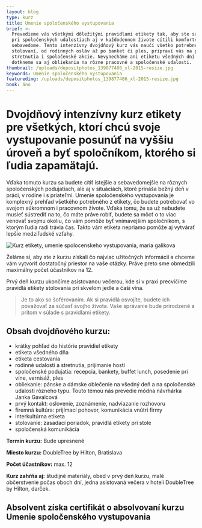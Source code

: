 ```yaml
---
layout: blog
type: kurz
title: Umenie spoločenského vystupovania
brief: >-
  Prevedieme vás všetkými dôležitými pravidlami etikety tak, aby ste sa v práci,
  pri spoločenských udalostiach aj v každodennom živote cítili komfortne a
  sebavedome. Tento intenzívny dvojdňový kurz vás naučí všetko potrebné o
  stolovaní, od rodinných osláv až po banket či ples, pripraví vás na pracovné
  stretnutia i spoločenské akcie. Nevynecháme ani etiketu všedných dní a
  dotkneme sa aj obliekania na rôzne pracovné a spoločenské udalosti. 
thumbnail: /uploads/depositphotos_139877486_xl-2015-resize.jpg
keywords: Umenie spoločenského vystupovania
featuredimg: /uploads/depositphotos_139877486_xl-2015-resize.jpg
book: áno
---
```

# Dvojdňový intenzívny kurz etikety pre všetkých, ktorí chcú svoje vystupovanie posunúť na vyššiu úroveň a byť spoločníkom, ktorého si ľudia zapamätajú.

Vďaka tomuto kurzu sa budete cítiť istejšie a sebavedomejšie na rôznych spoločenských podujatiach, ale aj v situáciách, ktoré prináša bežný deň v práci, v rodine i s priateľmi. Umenie spoločenského vystupovania je komplexný prehľad všetkého potrebného z etikety, čo budete potrebovať vo svojom súkromnom i pracovnom živote. Vďaka tomu, že sa už nebudete musieť sústrediť na to, čo máte práve robiť, budete sa môcť o to viac venovať svojmu okoliu, čo vám pomôže byť vnímavejším spoločníkom, s ktorým ľudia radi trávia čas. Takto vám etiketa nepriamo pomôže aj vytvárať lepšie medziľudské vzťahy. 

![Kurz etikety, umenie spolocenskeho vystupovania, maria galikova](/uploads/depositphotos_139877486_xl-2015-resize.jpg)

Želáme si, aby ste z kurzu získali čo najviac užitočných informácií a chceme vám vytvoriť dostatočný priestor na vaše otázky. Práve preto sme obmedzili maximálny počet účastníkov na 12.

Prvý deň kurzu ukončíme asistovanou večerou, kde si v praxi precvičíme pravidlá etikety stolovania pri skvelom jedle a čaši vína.

> Je to ako so šoférovaním. Ak si pravidlá osvojíte, budete ich považovať za súčasť svojho života. Vaše správanie bude prirodzené a pritom v súlade s pravidlami etikety.

## Obsah dvojdňového kurzu:

* krátky pohľad do histórie pravidiel etikety
* etiketa všedného dňa
* etiketa cestovania
* rodinné udalosti a stretnutia, prijímanie hostí
* spoločenské podujatia: recepcia, bankety, buffet lunch, posedenie pri víne, vernisáž, ples
* obliekanie: pánske a dámske oblečenie na všedný deň a na spoločenské udalosti rôzneho typu. Touto témou nás prevedie módna návrhárka Janka Gavalcová
* prvý kontakt: oslovenie, zoznámenie, nadviazanie rozhovoru
* firemná kultúra: prijímací pohovor, komunikácia vnútri firmy
* interkultúrna etiketa
* stolovanie: zasadací poriadok, pravidlá etikety pri stole
* spoločenská komunikácia

**Termín kurzu:** Bude upresnené

**Miesto kurzu:** DoubleTree by Hilton, Bratislava

**Počet účastníkov:** max. 12

**Kurz zahŕňa aj:** študijné materiály, obed v prvý deň kurzu, malé občerstvenie počas oboch dní, jedna asistovaná večera v hoteli DoubleTree by Hilton, darček.

## **Absolvent získa certifikát o absolvovaní kurzu Umenie spoločenského vystupovania**
